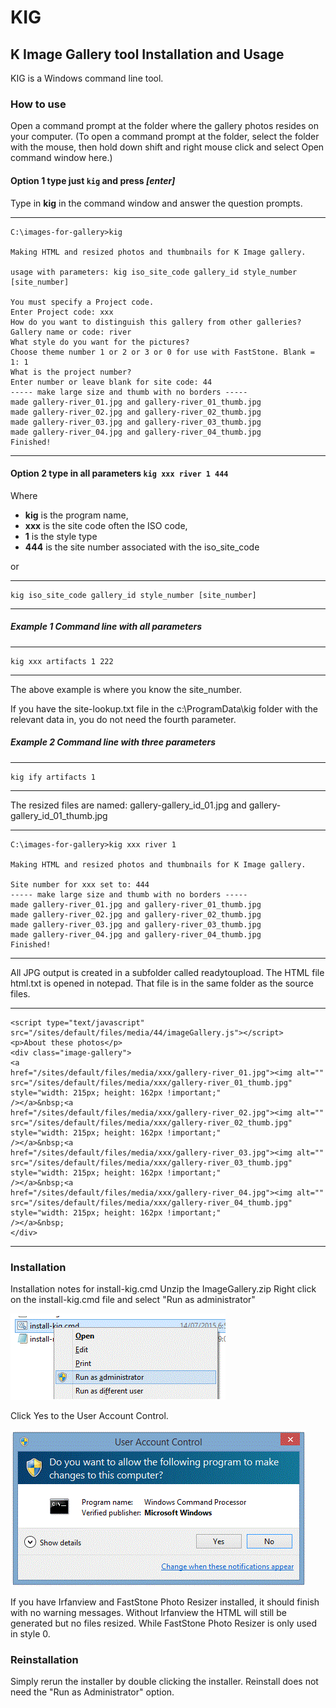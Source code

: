 # KIG
## K Image Gallery tool Installation and Usage

KIG is a Windows command line tool.

### How to use
Open a command prompt at the folder where the gallery photos resides on your computer. (To open a command prompt at the folder, select the folder with the mouse, then hold down shift and right mouse click and select Open command window here.)

#### Option 1 type just `kig` and press *[enter]*

Type in **kig** in the command window and answer the question prompts.

---
````
C:\images-for-gallery>kig

Making HTML and resized photos and thumbnails for K Image gallery.

usage with parameters: kig iso_site_code gallery_id style_number [site_number]

You must specify a Project code.
Enter Project code: xxx
How do you want to distinguish this gallery from other galleries?
Gallery name or code: river
What style do you want for the pictures?
Choose theme number 1 or 2 or 3 or 0 for use with FastStone. Blank = 1: 1
What is the project number?
Enter number or leave blank for site code: 44
----- make large size and thumb with no borders -----
made gallery-river_01.jpg and gallery-river_01_thumb.jpg
made gallery-river_02.jpg and gallery-river_02_thumb.jpg
made gallery-river_03.jpg and gallery-river_03_thumb.jpg
made gallery-river_04.jpg and gallery-river_04_thumb.jpg
Finished!
````
---

#### Option 2 type in all parameters `kig xxx river 1 444`

Where 
- **kig** is the program name,
- **xxx** is the site code often the ISO code,
- **1** is the style type
- **444** is the site number associated with the iso_site_code

or 

---
````
kig iso_site_code gallery_id style_number [site_number]
````
---

##### Example 1 Command line with all parameters
---
```
kig xxx artifacts 1 222
```
---
The above example is where you know the site_number.

If you have the site-lookup.txt file in the c:\ProgramData\kig folder with the relevant data in, you do not need the fourth parameter.

##### Example 2 Command line with three parameters
---
```
kig ify artifacts 1
```
---

The resized files are named:
gallery-gallery_id_01.jpg and gallery-gallery_id_01_thumb.jpg

---
```
C:\images-for-gallery>kig xxx river 1

Making HTML and resized photos and thumbnails for K Image gallery.

Site number for xxx set to: 444
----- make large size and thumb with no borders -----
made gallery-river_01.jpg and gallery-river_01_thumb.jpg
made gallery-river_02.jpg and gallery-river_02_thumb.jpg
made gallery-river_03.jpg and gallery-river_03_thumb.jpg
made gallery-river_04.jpg and gallery-river_04_thumb.jpg
Finished!
```
---



All JPG output is created in a subfolder called readytoupload. The HTML file html.txt is opened in notepad. That file is in the same folder as the source files.

---
```
<script type="text/javascript" src="/sites/default/files/media/44/imageGallery.js"></script> 
<p>About these photos</p> 
<div class="image-gallery"> 
<a  
href="/sites/default/files/media/xxx/gallery-river_01.jpg"><img alt="" 
src="/sites/default/files/media/xxx/gallery-river_01_thumb.jpg" style="width: 215px; height: 162px !important;" 
/></a>&nbsp;<a  
href="/sites/default/files/media/xxx/gallery-river_02.jpg"><img alt="" 
src="/sites/default/files/media/xxx/gallery-river_02_thumb.jpg" style="width: 215px; height: 162px !important;" 
/></a>&nbsp;<a  
href="/sites/default/files/media/xxx/gallery-river_03.jpg"><img alt="" 
src="/sites/default/files/media/xxx/gallery-river_03_thumb.jpg" style="width: 215px; height: 162px !important;" 
/></a>&nbsp;<a  
href="/sites/default/files/media/xxx/gallery-river_04.jpg"><img alt="" 
src="/sites/default/files/media/xxx/gallery-river_04_thumb.jpg" style="width: 215px; height: 162px !important;" 
/></a>&nbsp; 
</div> 
```
---


### Installation
Installation notes for install-kig.cmd
Unzip the ImageGallery.zip
Right click on the install-kig.cmd file and select "Run as administrator"

![Run as Administrator](/photos/RunAsAdmin.GIF)

Click Yes to the User Account Control.

![Run as Administrator](/photos/UserAccountControl.GIF)

If you have Irfanview and FastStone Photo Resizer installed, it should finish with no warning messages. 
Without Irfanview the HTML will still be generated but no files resized. While FastStone Photo Resizer is only used in style 0.


### Reinstallation
Simply rerun the installer by double clicking the installer. Reinstall does not need the "Run as Administrator" option.
